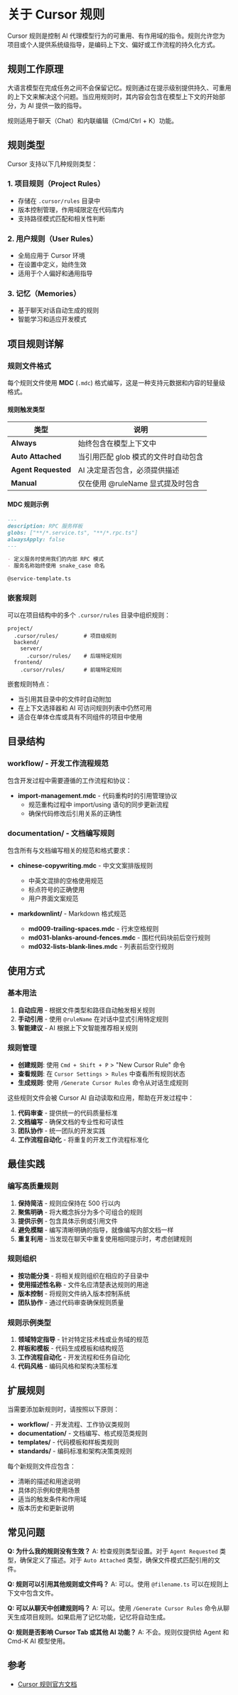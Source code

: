 # 关于 Cursor 规则

Cursor 规则是控制 AI 代理模型行为的可重用、有作用域的指令。规则允许您为项目或个人提供系统级指导，是编码上下文、偏好或工作流程的持久化方式。

## 规则工作原理

大语言模型在完成任务之间不会保留记忆。规则通过在提示级别提供持久、可重用的上下文来解决这个问题。当应用规则时，其内容会包含在模型上下文的开始部分，为 AI 提供一致的指导。

规则适用于聊天（Chat）和内联编辑（Cmd/Ctrl + K）功能。

## 规则类型

Cursor 支持以下几种规则类型：

### 1. 项目规则（Project Rules）

- 存储在 `.cursor/rules` 目录中
- 版本控制管理，作用域限定在代码库内
- 支持路径模式匹配和相关性判断

### 2. 用户规则（User Rules）  

- 全局应用于 Cursor 环境
- 在设置中定义，始终生效
- 适用于个人偏好和通用指导

### 3. 记忆（Memories）

- 基于聊天对话自动生成的规则
- 智能学习和适应开发模式

## 项目规则详解

### 规则文件格式

每个规则文件使用 **MDC** (`.mdc`) 格式编写，这是一种支持元数据和内容的轻量级格式。

#### 规则触发类型

| 类型 | 说明 |
|------|------|
| **Always** | 始终包含在模型上下文中 |
| **Auto Attached** | 当引用匹配 glob 模式的文件时自动包含 |
| **Agent Requested** | AI 决定是否包含，必须提供描述 |
| **Manual** | 仅在使用 @ruleName 显式提及时包含 |

#### MDC 规则示例

```markdown
---
description: RPC 服务样板
globs: ["**/*.service.ts", "**/*.rpc.ts"]
alwaysApply: false
---

- 定义服务时使用我们的内部 RPC 模式
- 服务名称始终使用 snake_case 命名

@service-template.ts
```

### 嵌套规则

可以在项目结构中的多个 `.cursor/rules` 目录中组织规则：

```
project/
  .cursor/rules/        # 项目级规则
  backend/
    server/
      .cursor/rules/    # 后端特定规则
  frontend/
    .cursor/rules/      # 前端特定规则
```

嵌套规则特点：

- 当引用其目录中的文件时自动附加
- 在上下文选择器和 AI 可访问规则列表中仍然可用
- 适合在单体仓库或具有不同组件的项目中使用

## 目录结构

### workflow/ - 开发工作流程规范

包含开发过程中需要遵循的工作流程和协议：

- **import-management.mdc** - 代码重构时的引用管理协议
  - 规范重构过程中 import/using 语句的同步更新流程
  - 确保代码修改后引用关系的正确性

### documentation/ - 文档编写规则

包含所有与文档编写相关的规范和格式要求：

- **chinese-copywriting.mdc** - 中文文案排版规则
  - 中英文混排的空格使用规范
  - 标点符号的正确使用
  - 用户界面文案规范

- **markdownlint/** - Markdown 格式规范
  - **md009-trailing-spaces.mdc** - 行末空格规则
  - **md031-blanks-around-fences.mdc** - 围栏代码块前后空行规则  
  - **md032-lists-blank-lines.mdc** - 列表前后空行规则

## 使用方式

### 基本用法

1. **自动应用** - 根据文件类型和路径自动触发相关规则
2. **手动引用** - 使用 `@ruleName` 在对话中显式引用特定规则
3. **智能建议** - AI 根据上下文智能推荐相关规则

### 规则管理

- **创建规则**: 使用 `Cmd + Shift + P` > "New Cursor Rule" 命令
- **查看规则**: 在 `Cursor Settings > Rules` 中查看所有规则状态
- **生成规则**: 使用 `/Generate Cursor Rules` 命令从对话生成规则

这些规则文件会被 Cursor AI 自动读取和应用，帮助在开发过程中：

1. **代码审查** - 提供统一的代码质量标准
2. **文档编写** - 确保文档的专业性和可读性
3. **团队协作** - 统一团队的开发实践
4. **工作流程自动化** - 将重复的开发工作流程标准化

## 最佳实践

### 编写高质量规则

1. **保持简洁** - 规则应保持在 500 行以内
2. **聚焦明确** - 将大概念拆分为多个可组合的规则
3. **提供示例** - 包含具体示例或引用文件
4. **避免模糊** - 编写清晰明确的指导，就像编写内部文档一样
5. **重复利用** - 当发现在聊天中重复使用相同提示时，考虑创建规则

### 规则组织

- **按功能分类** - 将相关规则组织在相应的子目录中
- **使用描述性名称** - 文件名应清楚表达规则的用途
- **版本控制** - 将规则文件纳入版本控制系统
- **团队协作** - 通过代码审查确保规则质量

### 规则示例类型

1. **领域特定指导** - 针对特定技术栈或业务域的规范
2. **样板和模板** - 代码生成模板和结构规范
3. **工作流程自动化** - 开发流程和任务自动化
4. **代码风格** - 编码风格和架构决策标准

## 扩展规则

当需要添加新规则时，请按照以下原则：

- **workflow/** - 开发流程、工作协议类规则
- **documentation/** - 文档编写、格式规范类规则
- **templates/** - 代码模板和样板类规则
- **standards/** - 编码标准和架构决策类规则

每个新规则文件应包含：

- 清晰的描述和用途说明
- 具体的示例和使用场景
- 适当的触发条件和作用域
- 版本历史和更新说明

## 常见问题

**Q: 为什么我的规则没有生效？**
A: 检查规则类型设置。对于 `Agent Requested` 类型，确保定义了描述。对于 `Auto Attached` 类型，确保文件模式匹配引用的文件。

**Q: 规则可以引用其他规则或文件吗？**
A: 可以。使用 `@filename.ts` 可以在规则上下文中包含文件。

**Q: 可以从聊天中创建规则吗？**
A: 可以。使用 `/Generate Cursor Rules` 命令从聊天生成项目规则。如果启用了记忆功能，记忆将自动生成。

**Q: 规则是否影响 Cursor Tab 或其他 AI 功能？**
A: 不会。规则仅提供给 Agent 和 Cmd-K AI 模型使用。

## 参考

- [Cursor 规则官方文档](https://docs.cursor.com/context/rules#user-rules)
